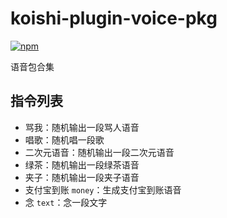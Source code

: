 # koishi-plugin-voice-pkg

[![npm](https://img.shields.io/npm/v/koishi-plugin-voice-pkg?style=flat-square)](https://www.npmjs.com/package/koishi-plugin-voice-pkg)

语音包合集

## 指令列表

- 骂我：随机输出一段骂人语音
- 唱歌：随机唱一段歌
- 二次元语音：随机输出一段二次元语音
- 绿茶：随机输出一段绿茶语音
- 夹子：随机输出一段夹子语音
- 支付宝到账 `money`：生成支付宝到账语音
- 念 `text`：念一段文字
